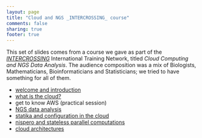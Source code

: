```yaml
---
layout: page
title: "Cloud and NGS _INTERCROSSING_ course"
comments: false
sharing: true
footer: true
---
```

This set of slides comes from a course we gave as part of the [_INTERCROSSING_](/intercrossing) International Training Network, titled _Cloud Computing and NGS Data Analysis_. The audience composition was a mix of Biologists, Mathematicians, Bioinformaticians and Statisticians; we tried to have something for all of them.

- [welcome and introduction](welcome-and-introduction)
- [what is the cloud?](what-is-the-cloud)
- get to know AWS (practical session)
- [NGS data analysis](ngs-data-analysis)
- [statika and configuration in the cloud](conf-in-the-cloud-statika)
- [nispero and stateless parallel computations](parallel-stateless-nispero)
- [cloud architectures](cloud-architectures)
